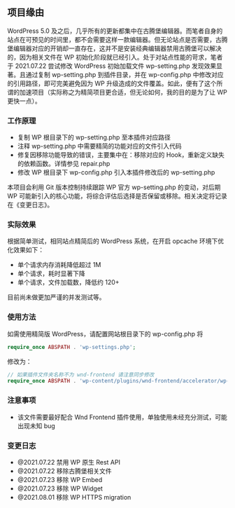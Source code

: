 ## 项目缘由
WordPress 5.0 及之后，几乎所有的更新都集中在古腾堡编辑器。而笔者自身的站点在可预见的时间里，都不会需要这样一款编辑器。但无论站点是否需要，古腾堡编辑器对应的开销却一直存在，这并不是安装经典编辑器禁用古腾堡可以解决的，因为相关文件在 WP 初始化阶段就已经引入。处于对站点性能的苛求，笔者于 2021.07.22 尝试修改 WordPress 初始加载文件 wp-setting.php 发现效果显著。且通过复制 wp-setting.php 到插件目录，并在 wp-config.php 中修改对应的引用路径，即可完美避免因为 WP 升级造成的文件覆盖。如此，便有了这个所谓的加速项目（实际称之为精简项目更合适，但无论如何，我的目的是为了让 WP 更快一点）。

### 工作原理
- 复制 WP 根目录下的 wp-setting.php 至本插件对应路径
- 注释 wp-setting.php 中需要精简的功能对应的文件引入代码
- 修复因移除功能导致的错误，主要集中在：移除对应的 Hook，重新定义缺失的依赖函数。详情参见 repair.php
- 修改 WP 根目录下 wp-config.php 引入本插件修改后的 wp-setting.php

本项目会利用 Git 版本控制持续跟踪 WP 官方 wp-setting.php 的变动，对后期 WP 可能新引入的核心功能，将综合评估后选择是否保留或移除。相关决定将记录在《变更日志》。
  
### 实际效果
根据简单测试，相同站点精简后的 WordPress 系统，在开启 opcache 环境下优化效果如下：
 - 单个请求内存消耗降低超过 1M
 - 单个请求，耗时显著下降
 - 单个请求，文件加载数，降低约 120+ 

目前尚未做更加严谨的并发测试等。

### 使用方法
如需使用精简版 WordPress，请配置网站根目录下的 wp-config.php 将
```php
require_once ABSPATH . 'wp-settings.php';
```

修改为：
```php
// 如果插件文件夹名称不为 wnd-frontend 请注意同步修改
require_once ABSPATH . 'wp-content/plugins/wnd-frontend/accelerator/wp-settings.php';
```
  
### 注意事项
 - 该文件需要最好配合 Wnd Frontend 插件使用，单独使用未经充分测试，可能出现未知 bug
  
 ### 变更日志
 - @2021.07.22 禁用 WP 原生 Rest API
 - @2021.07.22 移除古腾堡相关文件
 - @2021.07.23 移除 WP Embed
 - @2021.07.23 移除 WP Widget
 - @2021.08.01 移除 WP HTTPS migration